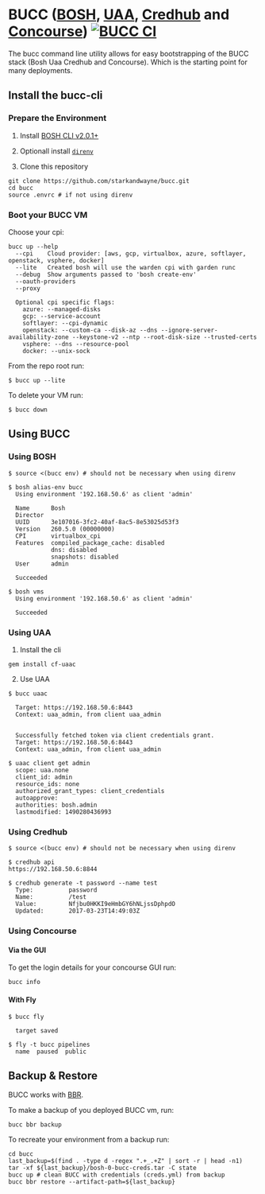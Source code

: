 # BUCC ([BOSH](http://bosh.io/), [UAA](https://github.com/cloudfoundry/uaa), [Credhub](https://github.com/cloudfoundry-incubator/credhub) and [Concourse](https://concourse-ci.org/)) [![BUCC CI](https://ci.starkandwayne.com/api/v1/pipelines/bucc/jobs/integration-test/badge)](https://ci.starkandwayne.com/teams/main/pipelines/bucc)

The bucc command line utility allows for easy bootstrapping of the BUCC stack (Bosh Uaa Credhub and Concourse). Which is the starting point for many deployments.

## Install the bucc-cli

### Prepare the Environment

1. Install [BOSH CLI v2.0.1+](https://bosh.io/docs/cli-v2.html)

2. Optionall install [`direnv`](https://direnv.net/)

3. Clone this repository

```
git clone https://github.com/starkandwayne/bucc.git
cd bucc
source .envrc # if not using direnv
```

### Boot your BUCC VM

Choose your cpi:
```
bucc up --help
  --cpi    Cloud provider: [aws, gcp, virtualbox, azure, softlayer, openstack, vsphere, docker]
  --lite   Created bosh will use the warden cpi with garden runc
  --debug  Show arguments passed to 'bosh create-env'
  --oauth-providers
  --proxy

  Optional cpi specific flags:
    azure: --managed-disks
    gcp: --service-account
    softlayer: --cpi-dynamic
    openstack: --custom-ca --disk-az --dns --ignore-server-availability-zone --keystone-v2 --ntp --root-disk-size --trusted-certs
    vsphere: --dns --resource-pool
    docker: --unix-sock
```

From the repo root run:
```
$ bucc up --lite
```

To delete your VM run:
```
$ bucc down
```

## Using BUCC

### Using BOSH

```
$ source <(bucc env) # should not be necessary when using direnv

$ bosh alias-env bucc
  Using environment '192.168.50.6' as client 'admin'

  Name      Bosh
  Director
  UUID      3e107016-3fc2-40af-8ac5-8e53025d53f3
  Version   260.5.0 (00000000)
  CPI       virtualbox_cpi
  Features  compiled_package_cache: disabled
            dns: disabled
            snapshots: disabled
  User      admin

  Succeeded

$ bosh vms
  Using environment '192.168.50.6' as client 'admin'

  Succeeded
```

### Using UAA

1. Install the cli

```
gem install cf-uaac
```

2. Use UAA

```
$ bucc uaac

  Target: https://192.168.50.6:8443
  Context: uaa_admin, from client uaa_admin


  Successfully fetched token via client credentials grant.
  Target: https://192.168.50.6:8443
  Context: uaa_admin, from client uaa_admin

$ uaac client get admin
  scope: uaa.none
  client_id: admin
  resource_ids: none
  authorized_grant_types: client_credentials
  autoapprove:
  authorities: bosh.admin
  lastmodified: 1490280436993
```

### Using Credhub

```
$ source <(bucc env) # should not be necessary when using direnv

$ credhub api
https://192.168.50.6:8844

$ credhub generate -t password --name test
  Type:          password
  Name:          /test
  Value:         Nfjbu0HKKI9eHmbGY6hNLjssDphpdO
  Updated:       2017-03-23T14:49:03Z
```

### Using Concourse

#### Via the GUI

To get the login details for your concourse GUI run:

```
bucc info
```


#### With Fly

```
$ bucc fly

  target saved

$ fly -t bucc pipelines
  name  paused  public
```

## Backup & Restore
BUCC works with [BBR](https://github.com/cloudfoundry-incubator/bosh-backup-and-restore).

To make a backup of you deployed BUCC vm, run:

```
bucc bbr backup
```

To recreate your environment from a backup run:

```
cd bucc
last_backup=$(find . -type d -regex ".+_.+Z" | sort -r | head -n1)
tar -xf ${last_backup}/bosh-0-bucc-creds.tar -C state
bucc up # clean BUCC with credentials (creds.yml) from backup
bucc bbr restore --artifact-path=${last_backup}
```
